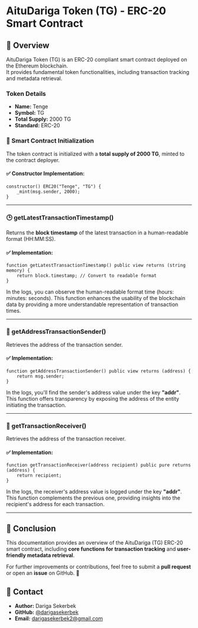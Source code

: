 # AituDariga Token (TG) - ERC-20 Smart Contract

## 🔹 Overview  
AituDariga Token (TG) is an ERC-20 compliant smart contract deployed on the Ethereum blockchain.  
It provides fundamental token functionalities, including transaction tracking and metadata retrieval.  

### Token Details  
- **Name:** Tenge  
- **Symbol:** TG  
- **Total Supply:** 2000 TG  
- **Standard:** ERC-20  

### 🔹 Smart Contract Initialization  
The token contract is initialized with a **total supply of 2000 TG**, minted to the contract deployer.  

#### ✅ Constructor Implementation:  
```solidity
constructor() ERC20("Tenge", "TG") {
    _mint(msg.sender, 2000);
}
```

---

### 🕒 getLatestTransactionTimestamp()  
Returns the **block timestamp** of the latest transaction in a human-readable format (HH:MM:SS).  

#### ✅ Implementation:  
```solidity
function getLatestTransactionTimestamp() public view returns (string memory) {
    return block.timestamp; // Convert to readable format
}
```

In the logs, you can observe the human-readable format time (hours: minutes: seconds). This function enhances the usability of the blockchain data by providing a more understandable representation of transaction times.  


---

### 📍 getAddressTransactionSender()  
Retrieves the address of the transaction sender.  

#### ✅ Implementation:  
```solidity
function getAddressTransactionSender() public view returns (address) {
    return msg.sender;
}
```


In the logs, you'll find the sender's address value under the key **"addr"**. This function offers transparency by exposing the address of the entity initiating the transaction.  


---

### 📩 getTransactionReceiver()  
Retrieves the address of the transaction receiver.  

#### ✅ Implementation:  
```solidity
function getTransactionReceiver(address recipient) public pure returns (address) {
    return recipient;
}
```


In the logs, the receiver's address value is logged under the key **"addr"**. This function complements the previous one, providing insights into the recipient's address for each transaction.  


---

## 📜 Conclusion  
This documentation provides an overview of the AituDariga (TG) ERC-20 smart contract, including **core functions for transaction tracking** and **user-friendly metadata retrieval**.  

For further improvements or contributions, feel free to submit a **pull request** or open an **issue** on GitHub. 🚀  

## 📧 Contact  
- **Author:** Dariga Sekerbek  
- **GitHub:** [@darigasekerbek](https://github.com/darigasekerbek)  
- **Email:** darigasekerbek2@gmail.com  
